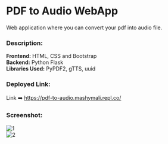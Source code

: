 # PDF to Audio WebApp

Web application where you can convert your pdf into audio file. 

### Description:
**Frontend:** HTML, CSS and Bootstrap</br>
**Backend:** Python Flask</br>
**Libraries Used:** PyPDF2, gTTS, uuid</br>

### Deployed Link:
Link ➡️ https://pdf-to-audio.mashymali.repl.co/

### Screenshot:
![1](https://user-images.githubusercontent.com/87118384/220422380-ab9ef1a9-3b91-4202-a097-d298f490f803.PNG)
</br>
![2](https://user-images.githubusercontent.com/87118384/220422674-8ed81f24-2e07-4711-a3f8-8df305f2c15f.PNG)
